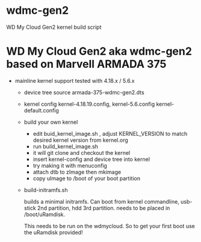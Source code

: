 # wdmc-gen2
WD My Cloud Gen2 kernel build script


WD My Cloud Gen2 aka wdmc-gen2 based on Marvell ARMADA 375
===================================================

* mainline kernel support
	tested with 4.18.x / 5.6.x
	- device tree source
		armada-375-wdmc-gen2.dts
	- kernel config
		kernel-4.18.19.config, kernel-5.6.config kernel-default.config

	- build your own kernel
        - edit buid_kernel_image.sh , adjust KERNEL_VERSION to match desired kernel version from kernel.org
		- run build_kernel_image.sh
        - it will git clone and checkout the kernel 
        - insert kernel-config and device tree into kernel
        - try making it with menuconfig 
        - attach dtb to zImage then mkimage
        - copy uImage to /boot of your boot partition

	- build-initramfs.sh

		builds a minimal initramfs.  Can boot from kernel commandline,
		usb-stick 2nd partition, hdd 3rd partition.
		needs to be placed in /boot/uRamdisk.

        This needs to be run on the wdmycloud. So to get your first boot use the uRamdisk provided!
		

